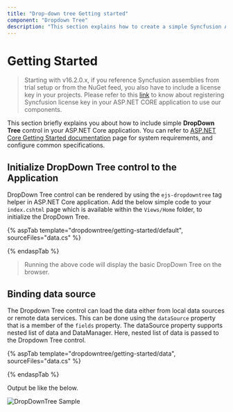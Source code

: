 ```yaml
---
title: "Drop-down tree Getting started"
component: "Dropdown Tree"
description: "This section explains how to create a simple Syncfusion ASP.NET Core drop-down tree control and configure it's functionalities in ASP.NET Core."
---
```


# Getting Started

> Starting with v16.2.0.x, if you reference Syncfusion assemblies from trial setup or from the NuGet feed, you also have to include a license key in your projects. Please refer to this [link](https://help.syncfusion.com/common/essential-studio/licensing/license-key) to know about registering Syncfusion license key in your ASP.NET CORE application to use our components.

This section briefly explains you about how to include simple **DropDown Tree** control in your ASP.NET Core application. You can refer to [ASP.NET Core Getting Started documentation](../getting-started/) page for system requirements, and configure common specifications.

## Initialize DropDown Tree control to the Application

DropDown Tree control can be rendered by using the `ejs-dropdowntree` tag helper in ASP.NET Core application. Add the below simple code to your `index.cshtml` page which is available within the `Views/Home` folder, to initialize the DropDown Tree.

{% aspTab template="dropdowntree/getting-started/default", sourceFiles="data.cs" %}

{% endaspTab %}

> Running the above code will display the basic DropDown Tree on the browser.

## Binding data source

The Dropdown Tree control can load the data either from local data sources or remote data services. This can be done using the `dataSource` property that is a member of the `fields` property. The dataSource property supports nested list of data and DataManager. Here, nested list of data is passed to the Dropdown Tree control.

{% aspTab template="dropdowntree/getting-started/data", sourceFiles="data.cs" %}

{% endaspTab %}

Output be like the below.

![DropDownTree Sample](./images/getting-started.PNG)
